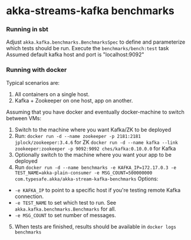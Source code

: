 akka-streams-kafka benchmarks
====

### Running in sbt
Adjust `akka.kafka.benchmarks.BenchmarksSpec` to define and parameterize which tests should be run.
Execute the `benchmarks/bench:test` task
Assumed default kafka host and port is "localhost:9092"

### Running with docker
Typical scenarios are:

1. All containers on a single host.
2. Kafka + Zookeeper on one host, app on another.

Assuming that you have docker and eventually docker-machine to switch between VMs:

1. Switch to the machine where you want Kafka/ZK to be deployed
2. Run:
`docker run -d --name zookeeper -p 2181:2181 jplock/zookeeper:3.4.6` for ZK
`docker run -d --name kafka --link zookeeper:zookeeper -p 9092:9092 ches/kafka:0.10.0.0` for Kafka
3. Optionally switch to the machine where you want your app to be deployed
4. Run `docker run -d --name benchmarks -e KAFKA_IP=172.17.0.3 -e TEST_NAME=akka-plain-consumer -e MSG_COUNT=500000000 com.typesafe.akka/akka-stream-kafka-benchmarks`
Options:
* `-e KAFKA_IP` to point to a specific host if you're testing remote Kafka connection.
* `-e TEST_NAME` to set which test to run. See `akka.kafka.benchmarks.Benchmarks` for all.
* `-e MSG_COUNT` to set number of messages.
5. When tests are finished, results should be available in `docker logs benchmarks`